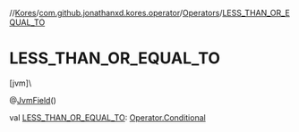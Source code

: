 //[Kores](../../../index.md)/[com.github.jonathanxd.kores.operator](../index.md)/[Operators](index.md)/[LESS_THAN_OR_EQUAL_TO](-l-e-s-s_-t-h-a-n_-o-r_-e-q-u-a-l_-t-o.md)

# LESS_THAN_OR_EQUAL_TO

[jvm]\

@[JvmField](https://kotlinlang.org/api/latest/jvm/stdlib/kotlin.jvm/-jvm-field/index.html)()

val [LESS_THAN_OR_EQUAL_TO](-l-e-s-s_-t-h-a-n_-o-r_-e-q-u-a-l_-t-o.md): [Operator.Conditional](../-operator/-conditional/index.md)
